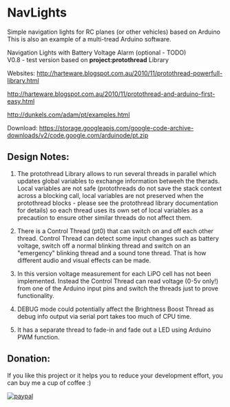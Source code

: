 
# NavLights
Simple navigation lights for RC planes (or other vehicles) based on Arduino
This is also an example of a multi-tread Arduino software.   


Navigation Lights with Battery Voltage Alarm (optional - TODO)  
V0.8  - test version based on **project:protothread** Library

Websites: 
http://harteware.blogspot.com.au/2010/11/protothread-powerfull-library.html

http://harteware.blogspot.com.au/2010/11/protothread-and-arduino-first-easy.html

http://dunkels.com/adam/pt/examples.html

Download:
https://storage.googleapis.com/google-code-archive-downloads/v2/code.google.com/arduinode/pt.zip


## Design Notes:
 
 1. The protothread Library allows to  run several threads in  parallel which updates global variables to exchange information betweeh the therads. Local variables are not safe (protothreads do not save the stack context across a blocking call, local variables are not preserved when the protothread blocks - please see the protothread library documentation for details) so each thread uses its own set of local variables as a precaution to ensure other similar threads do not affect them.  
 
 2. There is a Control Thread (pt0) that can switch on and  off each other thread. Control Thread  can detect some input changes such as battery voltage, switch off a normal blinking thread and switch on an "emergency" blinking thread and a sound tone thread. That is how different audio and  visual effects can be made.
 
 3. In  this  version voltage measurement for each LiPO cell has not been implemented. Instead the Control Thread can read voltage (0-5v only!) from one of the Arduino input pins and  switch the threads just to  prove functionality. 
 
 4. DEBUG mode could potentially affect the Brightness Boost Thread  as debug info output via serial port  takes too much of CPU time.  
 
 5. It has a separate thread to fade-in and fade out a LED using Arduino PWM function.
 


## Donation:
If you like this project or it helps you to reduce your development effort, you can buy me a cup of coffee :) 

[![paypal](https://www.paypalobjects.com/en_US/i/btn/btn_donateCC_LG.gif)](https://www.paypal.com/donate/?business=ifhone777-hub%40yahoo.com&currency_code=USD)
